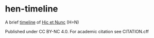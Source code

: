 # hen-timeline
  A brief [timeline](timeline.md) of [Hic et Nunc](https://web.archive.org/web/20211107123525/https://www.hicetnunc.xyz/) (H=N) 
  
  Published under CC BY-NC 4.0. For academic citation see CITATION.cff
